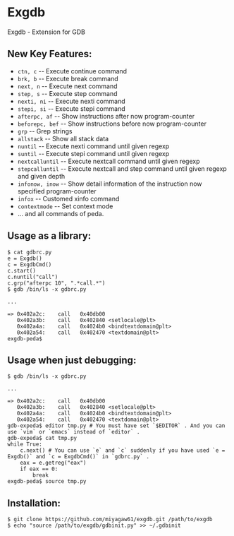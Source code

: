 Exgdb
=====

Exgdb - Extension for GDB

## New Key Features:

* `ctn, c` -- Execute continue command
* `brk, b` -- Execute break command
* `next, n` -- Execute next command
* `step, s` -- Execute step command
* `nexti, ni` -- Execute nexti command
* `stepi, si` -- Execute stepi command
* `afterpc, af` -- Show instructions after now program-counter
* `beforepc, bef` -- Show instructions before now program-counter
* `grp` -- Grep strings
* `allstack` -- Show all stack data
* `nuntil` -- Execute nexti command until given regexp
* `suntil` -- Execute stepi command until given regexp
* `nextcalluntil` -- Execute nextcall command until given regexp
* `stepcalluntil` -- Execute nextcall and step command until given regexp and given depth
* `infonow, inow` -- Show detail information of the instruction now specified program-counter
* `infox` -- Customed xinfo command
* `contextmode` -- Set context mode
* ... and all commands of peda.

## Usage as a library:

    $ cat gdbrc.py
    e = Exgdb()
    c = ExgdbCmd()
    c.start()
    c.nuntil("call")
    c.grp("afterpc 10", ".*call.*")
    $ gdb /bin/ls -x gdbrc.py

    ...

    => 0x402a2c:    call   0x40db00
       0x402a3b:    call   0x402840 <setlocale@plt>
       0x402a4a:    call   0x4024b0 <bindtextdomain@plt>
       0x402a54:    call   0x402470 <textdomain@plt>
    exgdb-peda$ 

## Usage when just debugging:

    $ gdb /bin/ls -x gdbrc.py

    ...

    => 0x402a2c:    call   0x40db00
       0x402a3b:    call   0x402840 <setlocale@plt>
       0x402a4a:    call   0x4024b0 <bindtextdomain@plt>
       0x402a54:    call   0x402470 <textdomain@plt>
    gdb-expeda$ editor tmp.py # You must have set `$EDITOR` . And you can use `vim` or `emacs` instead of `editor` .
    gdb-expeda$ cat tmp.py
    while True:
        c.next() # You can use `e` and `c` suddenly if you have used `e = Exgdb()` and `c = ExgdbCmd()` in `gdbrc.py` .
        eax = e.getreg("eax")
        if eax == 0:
            break
    exgdb-peda$ source tmp.py

## Installation:

    $ git clone https://github.com/miyagaw61/exgdb.git /path/to/exgdb
    $ echo "source /path/to/exgdb/gdbinit.py" >> ~/.gdbinit
